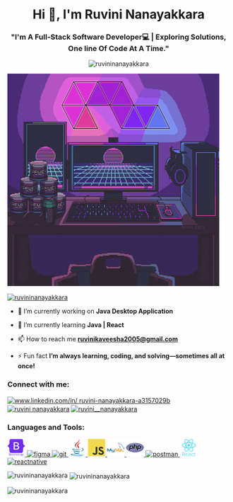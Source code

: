 <h1 align="center">Hi 👋, I'm Ruvini Nanayakkara</h1>
<h3 align="center">"I'm A Full-Stack Software Developer💻 | Exploring Solutions, One line Of Code At A Time."</h3>

<p align="center"> <img src="https://komarev.com/ghpvc/?username=ruvininanayakkara&label=Profile%20views&color=0e75b6&style=flat" alt="ruvininanayakkara" /> </p>

![](giphy.gif)

<p align="left"> <a href="https://github.com/ryo-ma/github-profile-trophy"><img src="https://github-profile-trophy.vercel.app/?username=ruvininanayakkara" alt="ruvininanayakkara" /></a> </p>

- 🔭 I’m currently working on **Java Desktop Application**

- 🌱 I’m currently learning **Java | React**

- 📫 How to reach me **ruvinikaveesha2005@gmail.com**

- ⚡ Fun fact **I’m always learning, coding, and solving—sometimes all at once!**

<h3 align="left">Connect with me:</h3>
<p align="left">
<a href="https://linkedin.com/in/www.linkedin.com/in/ ruvini-nanayakkara-a3157029b" target="blank"><img align="center" src="https://raw.githubusercontent.com/rahuldkjain/github-profile-readme-generator/master/src/images/icons/Social/linked-in-alt.svg" alt="www.linkedin.com/in/ ruvini-nanayakkara-a3157029b" height="30" width="40" /></a>
<a href="https://fb.com/ruvini nanayakkara" target="blank"><img align="center" src="https://raw.githubusercontent.com/rahuldkjain/github-profile-readme-generator/master/src/images/icons/Social/facebook.svg" alt="ruvini nanayakkara" height="30" width="40" /></a>
<a href="https://instagram.com/ruvini__nanayakkara" target="blank"><img align="center" src="https://raw.githubusercontent.com/rahuldkjain/github-profile-readme-generator/master/src/images/icons/Social/instagram.svg" alt="ruvini__nanayakkara" height="30" width="40" /></a>
</p>

<h3 align="left">Languages and Tools:</h3>
<p align="left"> <a href="https://getbootstrap.com" target="_blank" rel="noreferrer"> <img src="https://raw.githubusercontent.com/devicons/devicon/master/icons/bootstrap/bootstrap-plain-wordmark.svg" alt="bootstrap" width="40" height="40"/> </a> <a href="https://www.figma.com/" target="_blank" rel="noreferrer"> <img src="https://www.vectorlogo.zone/logos/figma/figma-icon.svg" alt="figma" width="40" height="40"/> </a> <a href="https://git-scm.com/" target="_blank" rel="noreferrer"> <img src="https://www.vectorlogo.zone/logos/git-scm/git-scm-icon.svg" alt="git" width="40" height="40"/> </a> <a href="https://www.java.com" target="_blank" rel="noreferrer"> <img src="https://raw.githubusercontent.com/devicons/devicon/master/icons/java/java-original.svg" alt="java" width="40" height="40"/> </a> <a href="https://developer.mozilla.org/en-US/docs/Web/JavaScript" target="_blank" rel="noreferrer"> <img src="https://raw.githubusercontent.com/devicons/devicon/master/icons/javascript/javascript-original.svg" alt="javascript" width="40" height="40"/> </a> <a href="https://www.mysql.com/" target="_blank" rel="noreferrer"> <img src="https://raw.githubusercontent.com/devicons/devicon/master/icons/mysql/mysql-original-wordmark.svg" alt="mysql" width="40" height="40"/> </a> <a href="https://www.php.net" target="_blank" rel="noreferrer"> <img src="https://raw.githubusercontent.com/devicons/devicon/master/icons/php/php-original.svg" alt="php" width="40" height="40"/> </a> <a href="https://postman.com" target="_blank" rel="noreferrer"> <img src="https://www.vectorlogo.zone/logos/getpostman/getpostman-icon.svg" alt="postman" width="40" height="40"/> </a> <a href="https://reactjs.org/" target="_blank" rel="noreferrer"> <img src="https://raw.githubusercontent.com/devicons/devicon/master/icons/react/react-original-wordmark.svg" alt="react" width="40" height="40"/> </a> <a href="https://reactnative.dev/" target="_blank" rel="noreferrer"> <img src="https://reactnative.dev/img/header_logo.svg" alt="reactnative" width="40" height="40"/> </a> </p>

<p><img align="left" src="https://github-readme-stats.vercel.app/api/top-langs?username=ruvininanayakkara&show_icons=true&locale=en&layout=compact" alt="ruvininanayakkara" /></p>

<p>&nbsp;<img align="center" src="https://github-readme-stats.vercel.app/api?username=ruvininanayakkara&show_icons=true&locale=en" alt="ruvininanayakkara" /></p>

<p><img align="center" src="https://github-readme-streak-stats.herokuapp.com/?user=ruvininanayakkara&" alt="ruvininanayakkara" /></p>
